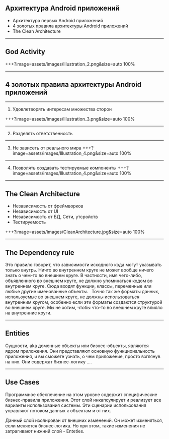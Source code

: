 
## Архитектура Android приложений

- Архитектура первых Android приложений
- 4 золотых правила архитектуры Android приложений
- The Clean Architecture

---

## God Activity 

+++?image=assets/images/Illustration_2.png&size=auto 100%

---

## 4 золотых правила архитектуры Android приложений

---

1. Удовлетворять интересам множества сторон

+++?image=assets/images/Illustration_3.png&size=auto 100%

---
2. Разделять ответственность

---
3. Не зависеть от реального мира
+++?image=assets/images/Illustration_4.png&size=auto 100%

---
4. Позволять создавать тестируемые компоненты
+++?image=assets/images/Illustration_4.png&size=auto 100%

---

## The Clean Architecture

- Независимость от фреймворков
- Независимость от UI
- Независимость от БД, Сети, утсройств
- Тестируемость 

+++?image=assets/images/CleanArchitecture.jpg&size=auto 100%

---

## The Dependency rule

Это правило говорит, что зависимости исходного кода могут указывать только внутрь. Ничто во внутреннем круге не может вообще ничего знать о чем-то во внешнем круге. В частности, имя чего-либо, объявленного во внешнем круге, не должно упоминаться кодом во внутреннем круге. Сюда входят функции, классы, переменные или любые другие именованные объекты.
 
Точно так же форматы данных, используемые во внешнем круге, не должны использоваться внутренним кругом, особенно если эти форматы создаются структурой во внешнем круге. Мы не хотим, чтобы что-то во внешнем круге влияло на внутренние круги.

---

## Entities 

Сущности, aka доменные объекты или бизнес-объекты, являются ядром приложения. Они представляют основную функциональность приложения, и вы сможете узнать, о чем приложение, просто взглянув на них. Они содержат бизнес-логику ....

---

## Use Cases 

Программное обеспечение на этом уровне содержит специфические бизнес-правила приложения. Этот слой инкапсулирует и реализует все варианты использования системы. Эти сценарии использования управляют потоком данных к объектам и от них.

Данный слой изолирован от внешних изменений. Он может изменяться, если меняется бизнес-логика. Но при этом, такие изменения не затрагивают нижний слой - Enteties. 
